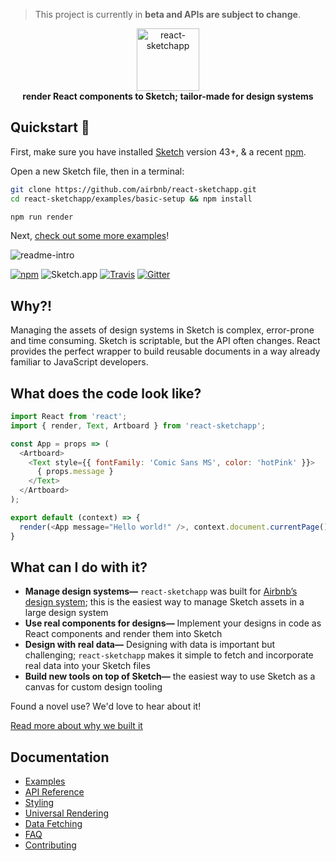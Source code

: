 > This project is currently in **beta and APIs are subject to change**.

<div align="center">
  <img alt="react-sketchapp" src="https://cldup.com/MxSVEkc_gb.png" style="max-height:163px; width:100; height: auto; max-width:100%" />
</div>

<div align="center">
  <strong>render React components to Sketch; tailor-made for design systems</strong>
</div>

## Quickstart 🏃‍

First, make sure you have installed [Sketch](http://sketchapp.com) version 43+, & a recent [npm](https://nodejs.org/en/download/).

Open a new Sketch file, then in a terminal:

```bash
git clone https://github.com/airbnb/react-sketchapp.git
cd react-sketchapp/examples/basic-setup && npm install

npm run render
```

Next, [check out some more examples](https://github.com/airbnb/react-sketchapp/tree/master/examples)!

![readme-intro](https://cloud.githubusercontent.com/assets/591643/24777148/e742cd0e-1ad8-11e7-8751-090f6b2db514.png)

[![npm](https://img.shields.io/npm/v/react-sketchapp.svg)](https://www.npmjs.com/package/react-sketchapp)
![Sketch.app](https://img.shields.io/badge/Sketch.app-43--45-brightgreen.svg)
[![Travis](https://img.shields.io/travis/rust-lang/rust.svg)](https://travis-ci.org/airbnb/react-sketchapp)
[![Gitter](https://img.shields.io/gitter/room/nwjs/nw.js.svg)](https://gitter.im/react-sketchapp/Lobby)

## Why?!

Managing the assets of design systems in Sketch is complex, error-prone and time consuming. Sketch is scriptable, but the API often changes. React provides the perfect wrapper to build reusable documents in a way already familiar to JavaScript developers.

## What does the code look like?

```js
import React from 'react';
import { render, Text, Artboard } from 'react-sketchapp';

const App = props => (
  <Artboard>
    <Text style={{ fontFamily: 'Comic Sans MS', color: 'hotPink' }}>
      { props.message }
    </Text>
  </Artboard>
);

export default (context) => {
  render(<App message="Hello world!" />, context.document.currentPage());
}
```

## What can I do with it?

* **Manage design systems—** `react-sketchapp` was built for [Airbnb’s design system](http://airbnb.design/building-a-visual-language/); this is the easiest way to manage Sketch assets in a large design system
* **Use real components for designs—** Implement your designs in code as React components and render them into Sketch
* **Design with real data—** Designing with data is important but challenging; `react-sketchapp` makes it simple to fetch and incorporate real data into your Sketch files
* **Build new tools on top of Sketch—** the easiest way to use Sketch as a canvas for custom design tooling

Found a novel use? We'd love to hear about it!

[Read more about why we built it](http://airbnb.design/painting-with-code/)

## Documentation

* [Examples](http://airbnb.io/react-sketchapp/docs/examples.html)
* [API Reference](http://airbnb.io/react-sketchapp/docs/API.html)
* [Styling](http://airbnb.io/react-sketchapp/docs/styling.html)
* [Universal Rendering](http://airbnb.io/react-sketchapp/docs/guides/universal-rendering.html)
* [Data Fetching](http://airbnb.io/react-sketchapp/docs/guides/data-fetching.html)
* [FAQ](http://airbnb.io/react-sketchapp/docs/FAQ.html)
* [Contributing](http://airbnb.io/react-sketchapp/CONTRIBUTING.html)
